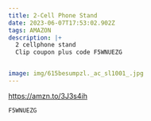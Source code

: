 ```yaml
---
title: 2-Cell Phone Stand
date: 2023-06-07T17:53:02.902Z
tags: AMAZON
description: |+
  2 cellphone stand
  Clip coupon plus code F5WNUEZG 


image: img/615besumpzl._ac_sl1001_.jpg
---
```

https://amzn.to/3J3s4ih 

<pre><code class="language-js" data-prismjs-copy="Click to Copy">F5WNUEZG </code></pre>